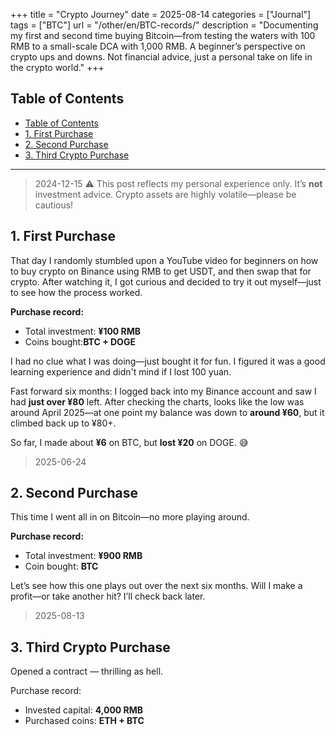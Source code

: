 +++
title = "Crypto Journey"
date = 2025-08-14
categories = ["Journal"]
tags = ["BTC"]
url = "/other/en/BTC-records/"
description = "Documenting my first and second time buying Bitcoin—from testing the waters with 100 RMB to a small-scale DCA with 1,000 RMB. A beginner’s perspective on crypto ups and downs. Not financial advice, just a personal take on life in the crypto world."
+++

## Table of Contents
- [Table of Contents](#table-of-contents)
- [1. First Purchase](#1-first-purchase)
- [2. Second Purchase](#2-second-purchase)
- [3. Third Crypto Purchase](#3-third-crypto-purchase)

---
> 2024-12-15
> ⚠️ This post reflects my personal experience only. It’s **not** investment advice. Crypto assets are highly volatile—please be cautious!

## 1. First Purchase

That day I randomly stumbled upon a YouTube video for beginners on how to buy crypto on Binance using RMB to get USDT, and then swap that for crypto. After watching it, I got curious and decided to try it out myself—just to see how the process worked.

**Purchase record:**
- Total investment: **¥100 RMB**
- Coins bought:**BTC + DOGE**

I had no clue what I was doing—just bought it for fun. I figured it was a good learning experience and didn't mind if I lost 100 yuan.

Fast forward six months: I logged back into my Binance account and saw I had **just over ¥80** left. After checking the charts, looks like the low was around April 2025—at one point my balance was down to **around ¥60**, but it climbed back up to ¥80+.

So far, I made about **¥6** on BTC, but **lost ¥20** on DOGE. 😅

> 2025-06-24
## 2. Second Purchase

This time I went all in on Bitcoin—no more playing around.

**Purchase record:**
- Total investment: **¥900 RMB**
- Coin bought: **BTC**

Let’s see how this one plays out over the next six months. Will I make a profit—or take another hit? I’ll check back later.


> 2025-08-13  
## 3. Third Crypto Purchase  

Opened a contract — thrilling as hell.  

Purchase record:  
- Invested capital: **4,000 RMB**  
- Purchased coins: **ETH  + BTC**
